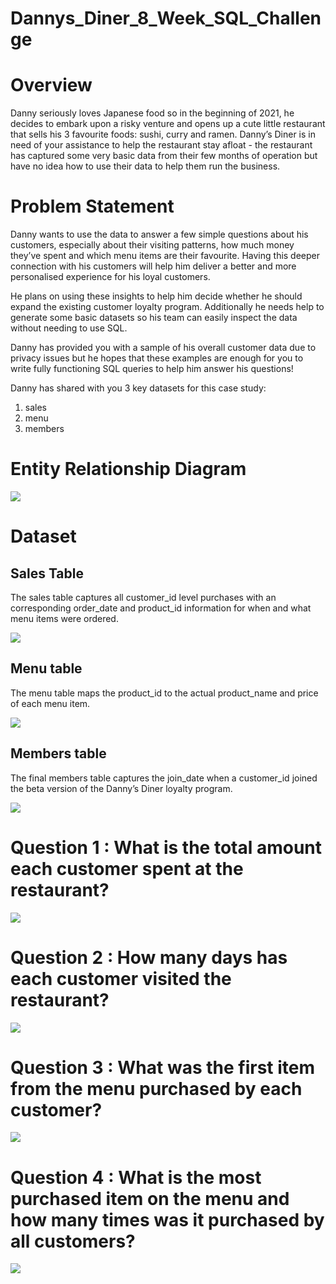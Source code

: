 # Dannys_Diner_8_Week_SQL_Challenge
# Overview
Danny seriously loves Japanese food so in the beginning of 2021, he decides to embark upon a risky venture and opens up a cute little restaurant that sells his 3 favourite foods: sushi, curry and ramen. Danny’s Diner is in need of your assistance to help the restaurant stay afloat - the restaurant has captured some very basic data from their few months of operation but have no idea how to use their data to help them run the business.
# Problem Statement
Danny wants to use the data to answer a few simple questions about his customers, especially about their visiting patterns, how much money they’ve spent and  which menu items are their favourite. Having this deeper connection with his customers will help him deliver a better and more personalised experience for his loyal customers.

He plans on using these insights to help him decide whether he should expand the existing customer loyalty program. Additionally he needs help to generate some basic datasets so his team can easily inspect the data without needing to use SQL.

Danny has provided you with a sample of his overall customer data due to privacy issues but he hopes that these examples are enough for you to write fully functioning SQL queries to help him answer his questions!

Danny has shared with you 3 key datasets for this case study:

1. sales
2. menu
3. members

# Entity Relationship Diagram
![](entity_relationship_diagram.png)

# Dataset
## Sales Table
The sales table captures all customer_id level purchases with an corresponding order_date and product_id information for when and what menu items were ordered.

![](sales_table.png)

## Menu table
The menu table maps the product_id to the actual product_name and price of each menu item.

![](menu_table.png)

## Members table
The final members table captures the join_date when a customer_id joined the beta version of the Danny’s Diner loyalty program.

![](members_table.png)

# Question 1 : What is the total amount each customer spent at the restaurant?
![](question_1.png)

# Question 2 : How many days has each customer visited the restaurant?
![](question_2.png)

# Question 3 : What was the first item from the menu purchased by each customer?
![](question_3.png)

# Question 4 : What is the most purchased item on the menu and how many times was it purchased by all customers?
![](question_4.png)
